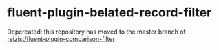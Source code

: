 # fluent-plugin-belated-record-filter
Depcreated: this repository has moved to the master branch of [reizist/fluent-plugin-comparison-filter](https://github.com/reizist/fluent-plugin-comparison-filter)

